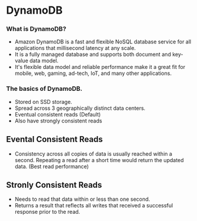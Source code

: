 # DynamoDB

### What is DynamoDB?

- Amazon DynamoDB is a fast and flexible NoSQL database service for all applications that millisecond latency at any scale.
- It is a fully managed database and supports both document and key-value data model.
- It's flexible data model and reliable performance make it a great fit for mobile, web, gaming, ad-tech, IoT, and many other applications.

### The basics of DynamoDB.

- Stored on SSD storage.
- Spread across 3 geographically distinct data centers.
- Eventual consistent reads (Default)
- Also have strongly consistent reads

## Evental Consistent Reads

- Consistency across all copies of data is usually reached within a second. Repeating a read after a short time would return the updated data. (Best read performance)

## Stronly Consistent Reads

- Needs to read that data within or less than one second.
- Returns a result that reflects all writes that received a successful response prior to the read.
